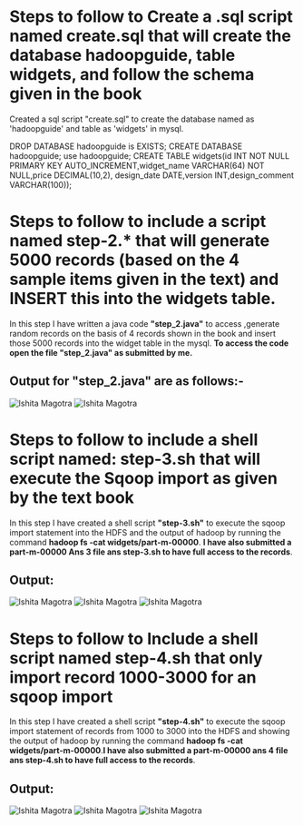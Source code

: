 # Steps to follow to Create a .sql script named create.sql that will create the database hadoopguide, table widgets, and follow the schema given in the book
Created a sql script "create.sql" to create the database named as 'hadoopguide' and table as 'widgets' in mysql. 

DROP DATABASE hadoopguide is EXISTS;
CREATE DATABASE hadoopguide;
use hadoopguide;
CREATE TABLE widgets(id INT NOT NULL PRIMARY KEY AUTO_INCREMENT,widget_name VARCHAR(64) NOT NULL,price DECIMAL(10,2),
design_date DATE,version INT,design_comment VARCHAR(100));

# Steps to follow to include a script named step-2.* that will generate 5000 records (based on the 4 sample items given in the text) and INSERT this into the widgets table.

In this step I have written a java code **"step_2.java"** to access ,generate random records on the basis of 4 records shown in the book and insert 
those 5000 records into the widget table in the mysql. **To access the code open the file "step_2.java" as submitted by me.**

## Output for "step_2.java" are as follows:-
![Ishita Magotra](https://github.com/illinoistech-itm/imagotra/blob/master/ITMD-521/Week-11/ans2%20hadoop.JPG)
![Ishita Magotra](https://github.com/illinoistech-itm/imagotra/blob/master/ITMD-521/Week-11/ans2.1%20hadoop.JPG)

# Steps to follow to include a shell script named: step-3.sh that will execute the Sqoop import as given by the text book

In this step I have created a shell script **"step-3.sh"** to execute the sqoop import statement into the HDFS and the output of hadoop by running the command **hadoop fs -cat widgets/part-m-00000**. **I have also submitted a part-m-00000 Ans 3 file ans step-3.sh to have full access to the records**. 

## Output: 
![Ishita Magotra](https://github.com/illinoistech-itm/imagotra/blob/master/ITMD-521/Week-11/mr-3.JPG)
![Ishita Magotra](https://github.com/illinoistech-itm/imagotra/blob/master/ITMD-521/Week-11/map-reduce%20ans%203%20continue.JPG)
![Ishita Magotra](https://github.com/illinoistech-itm/imagotra/blob/master/ITMD-521/Week-11/ans3%20hadoop.JPG)

# Steps to follow to Include a shell script named step-4.sh that only import record 1000-3000 for an sqoop import

In this step I have created a shell script **"step-4.sh"** to execute the sqoop import statement of records from 1000 to 3000 into the HDFS and showing the output of hadoop by running the command **hadoop fs -cat widgets/part-m-00000**.**I have also submitted a part-m-00000 ans 4 file ans step-4.sh to have full access to the records**.

## Output:
![Ishita Magotra](https://github.com/illinoistech-itm/imagotra/blob/master/ITMD-521/Week-11/mr-4.JPG)
![Ishita Magotra](https://github.com/illinoistech-itm/imagotra/blob/master/ITMD-521/Week-11/mr-4%20continue.JPG)
![Ishita Magotra](https://github.com/illinoistech-itm/imagotra/blob/master/ITMD-521/Week-11/ans%204%20output.JPG)

 





